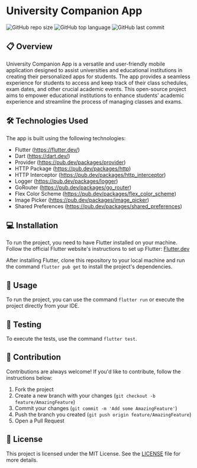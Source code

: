 # University Companion App

![GitHub repo size](https://img.shields.io/github/repo-size/fabiofiorita/university_companion_app)
![GitHub top language](https://img.shields.io/github/languages/top/fabiofiorita/university_companion_app)
![GitHub last commit](https://img.shields.io/github/last-commit/fabiofiorita/university_companion_app)

## 📋 Overview
University Companion App is a versatile and user-friendly mobile application designed to assist universities and educational institutions in creating their personalized apps for students. The app provides a seamless experience for students to access and keep track of their class schedules, exam dates, and other crucial academic events. This open-source project aims to empower educational institutions to enhance students' academic experience and streamline the process of managing classes and exams.

## 🛠 Technologies Used
The app is built using the following technologies:
- Flutter (https://flutter.dev/)
- Dart (https://dart.dev/)
- Provider (https://pub.dev/packages/provider)
- HTTP Package (https://pub.dev/packages/http)
- HTTP Interceptor (https://pub.dev/packages/http_interceptor)
- Logger (https://pub.dev/packages/logger)
- GoRouter (https://pub.dev/packages/go_router)
- Flex Color Scheme (https://pub.dev/packages/flex_color_scheme)
- Image Picker (https://pub.dev/packages/image_picker)
- Shared Preferences (https://pub.dev/packages/shared_preferences)

## 💻 Installation
To run the project, you need to have Flutter installed on your machine. Follow the official Flutter website's instructions to set up Flutter: [Flutter.dev](https://flutter.dev/docs/get-started/install)

After installing Flutter, clone this repository to your local machine and run the command `flutter pub get` to install the project's dependencies.

## 📱 Usage
To run the project, you can use the command `flutter run` or execute the project directly from your IDE.

## 🧪 Testing
To execute the tests, use the command `flutter test`.

## 🤝 Contribution
Contributions are always welcome! If you'd like to contribute, follow the instructions below:

1. Fork the project
2. Create a new branch with your changes (`git checkout -b feature/AmazingFeature`)
3. Commit your changes (`git commit -m 'Add some AmazingFeature'`)
4. Push the branch you created (`git push origin feature/AmazingFeature`)
5. Open a Pull Request

## 📝 License
This project is licensed under the MIT License. See the [LICENSE](LICENSE) file for more details.
